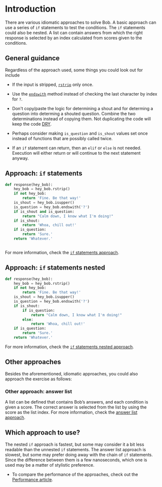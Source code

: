 # Introduction

There are various idiomatic approaches to solve Bob.
A basic approach can use a series of `if` statements to test the conditions.
The `if` statements could also be nested.
A list can contain answers from which the right response is selected by an index calculated from scores given to the conditions.

## General guidance

Regardless of the approach used, some things you could look out for include

- If the input is stripped, [`rstrip`][rstrip] only once.

- Use the [`endswith`][endswith] method instead of checking the last character by index for `?`.

- Don't copy/paste the logic for determining a shout and for determing a question into determing a shouted question.
  Combine the two determinations instead of copying them.
  Not duplicating the code will keep the code [DRY][dry].

- Perhaps consider making `is_question` and `is_shout` values set once instead of functions that are possibly called twice.

- If an `if` statement can return, then an `elif` or `else` is not needed.
  Execution will either return or will continue to the next statement anyway.

## Approach: `if` statements

```python
def response(hey_bob):
    hey_bob = hey_bob.rstrip()
    if not hey_bob:
        return 'Fine. Be that way!'
    is_shout = hey_bob.isupper()
    is_question = hey_bob.endswith('?')
    if is_shout and is_question:
        return "Calm down, I know what I'm doing!"
    if is_shout:
        return 'Whoa, chill out!'
    if is_question:
        return 'Sure.'
    return 'Whatever.'
    
```

For more information, check the [`if` statements approach][approach-if].

## Approach: `if` statements nested

```python
def response(hey_bob):
    hey_bob = hey_bob.rstrip()
    if not hey_bob:
        return 'Fine. Be that way!'
    is_shout = hey_bob.isupper()
    is_question = hey_bob.endswith('?')
    if is_shout:
        if is_question:
            return "Calm down, I know what I'm doing!"
        else:
            return 'Whoa, chill out!'
    if is_question:
        return 'Sure.'
    return 'Whatever.'    

```

For more information, check the [`if` statements nested approach][approach-if-nested].

## Other approaches

Besides the aforementioned, idiomatic approaches, you could also approach the exercise as follows:

### Other approach: answer list

A list can be defined that contains Bob’s answers, and each condition is given a score.
The correct answer is selected from the list by using the score as the list index.
For more information, check the [answer list approach][approach-answer-list].

## Which approach to use?

The nested `if` approach is fastest, but some may consider it a bit less readable than the unnested `if` statements.
The answer list approach is slowest, but some may prefer doing away with the chain of `if` statements.
Since the difference between them is a few nanoseconds, which one is used may be a matter of stylistic preference.

- To compare the performance of the approaches, check out the [Performance article][article-performance].

[rstrip]: https://docs.python.org/3/library/stdtypes.html?highlight=rstrip#str.rstrip
[endswith]: https://docs.python.org/3/library/stdtypes.html?highlight=strip#str.endswith
[dry]: https://en.wikipedia.org/wiki/Don%27t_repeat_yourself
[approach-if]: https://exercism.org/tracks/python/exercises/bob/approaches/if-statements
[approach-if-nested]: https://exercism.org/tracks/python/exercises/bob/approaches/if-statements-nested
[approach-answer-list]: https://exercism.org/tracks/python/exercises/bob/approaches/answer-list
[article-performance]: https://exercism.org/tracks/python/exercises/bob/articles/performance
